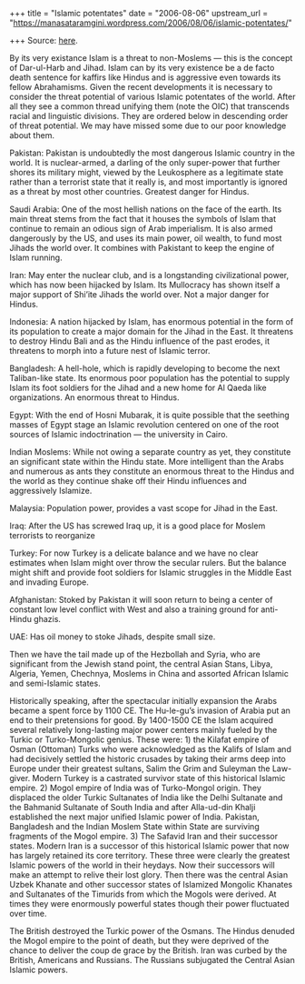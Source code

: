 +++
title = "Islamic potentates"
date = "2006-08-06"
upstream_url = "https://manasataramgini.wordpress.com/2006/08/06/islamic-potentates/"

+++
Source: [here](https://manasataramgini.wordpress.com/2006/08/06/islamic-potentates/).

By its very existance Islam is a threat to non-Moslems — this is the concept of Dar-ul-Harb and Jihad. Islam can by its very existence be a de facto death sentence for kaffirs like Hindus and is aggressive even towards its fellow Abrahamisms. Given the recent developments it is necessary to consider the threat potential of various Islamic potentates of the world. After all they see a common thread unifying them (note the OIC) that transcends racial and linguistic divisions. They are ordered below in descending order of threat potential. We may have missed some due to our poor knowledge about them.

Pakistan: Pakistan is undoubtedly the most dangerous Islamic country in the world. It is nuclear-armed, a darling of the only super-power that further shores its military might, viewed by the Leukosphere as a legitimate state rather than a terrorist state that it really is, and most importantly is ignored as a threat by most other countries. Greatest danger for Hindus.

Saudi Arabia: One of the most hellish nations on the face of the earth. Its main threat stems from the fact that it houses the symbols of Islam that continue to remain an odious sign of Arab imperialism. It is also armed dangerously by the US, and uses its main power, oil wealth, to fund most Jihads the world over. It combines with Pakistant to keep the engine of Islam running.

Iran: May enter the nuclear club, and is a longstanding civilizational power, which has now been hijacked by Islam. Its Mullocracy has shown itself a major support of Shi’ite Jihads the world over. Not a major danger for Hindus.

Indonesia: A nation hijacked by Islam, has enormous potential in the form of its population to create a major domain for the Jihad in the East. It threatens to destroy Hindu Bali and as the Hindu influence of the past erodes, it threatens to morph into a future nest of Islamic terror.

Bangladesh: A hell-hole, which is rapidly developing to become the next Taliban-like state. Its enormous poor population has the potential to supply Islam its foot soldiers for the Jihad and a new home for Al Qaeda like organizations. An enormous threat to Hindus.

Egypt: With the end of Hosni Mubarak, it is quite possible that the seething masses of Egypt stage an Islamic revolution centered on one of the root sources of Islamic indoctrination — the university in Cairo.

Indian Moslems: While not owing a separate country as yet, they constitute an significant state within the Hindu state. More intelligent than the Arabs and numerous as ants they constitute an enormous threat to the Hindus and the world as they continue shake off their Hindu influences and aggressively Islamize.

Malaysia: Population power, provides a vast scope for Jihad in the East.

Iraq: After the US has screwed Iraq up, it is a good place for Moslem terrorists to reorganize

Turkey: For now Turkey is a delicate balance and we have no clear estimates when Islam might over throw the secular rulers. But the balance might shift and provide foot soldiers for Islamic struggles in the Middle East and invading Europe.

Afghanistan: Stoked by Pakistan it will soon return to being a center of constant low level conflict with West and also a training ground for anti-Hindu ghazis.

UAE: Has oil money to stoke Jihads, despite small size.

Then we have the tail made up of the Hezbollah and Syria, who are significant from the Jewish stand point, the central Asian Stans, Libya, Algeria, Yemen, Chechnya, Moslems in China and assorted African Islamic and semi-Islamic states.

Historically speaking, after the spectacular initially expansion the Arabs became a spent force by 1100 CE. The Hu-le-gu’s invasion of Arabia put an end to their pretensions for good. By 1400-1500 CE the Islam acquired several relatively long-lasting major power centers mainly fueled by the Turkic or Turko-Mongolic genius. These were: 1) the Kilafat empire of Osman (Ottoman) Turks who were acknowledged as the Kalifs of Islam and had decisively settled the historic crusades by taking their arms deep into Europe under their greatest sultans, Salim the Grim and Suleyman the Law-giver. Modern Turkey is a castrated survivor state of this historical Islamic empire. 2) Mogol empire of India was of Turko-Mongol origin. They displaced the older Turkic Sultanates of India like the Delhi Sultanate and the Bahmanid Sultanate of South India and after Alla-ud-din Khalji established the next major unified Islamic power of India. Pakistan, Bangladesh and the Indian Moslem State within State are surviving fragments of the Mogol empire. 3) The Safavid Iran and their successor states. Modern Iran is a successor of this historical Islamic power that now has largely retained its core territory. These three were clearly the greatest Islamic powers of the world in their heydays. Now their successors will make an attempt to relive their lost glory. Then there was the central Asian Uzbek Khanate and other successor states of Islamized Mongolic Khanates and Sultanates of the Timurids from which the Mogols were derived. At times they were enormously powerful states though their power fluctuated over time.

The British destroyed the Turkic power of the Osmans. The Hindus denuded the Mogol empire to the point of death, but they were deprived of the chance to deliver the coup de grace by the British. Iran was curbed by the British, Americans and Russians. The Russians subjugated the Central Asian Islamic powers.

